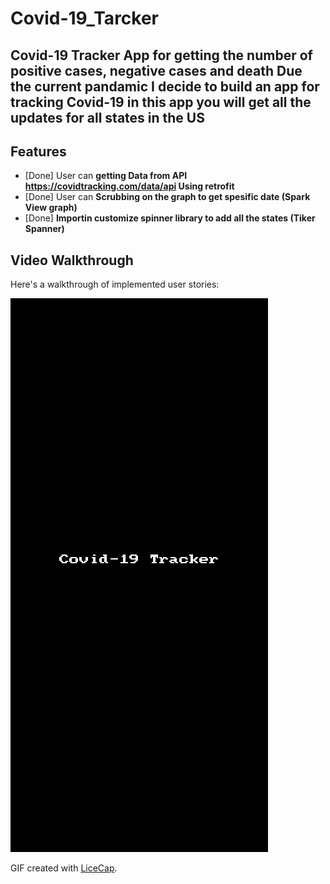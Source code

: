 # Covid-19_Tarcker
 Covid-19 Tracker App for getting the  number of positive cases, negative cases and death 
 Due the current pandamic I decide to build an app for tracking Covid-19 in this app you will get all the updates for all states in the US 
 ----
 
 ## Features 

* [Done] User can **getting Data from API https://covidtracking.com/data/api Using retrofit**
* [Done] User can **Scrubbing on the graph to get spesific date (Spark View graph)**
* [Done]  **Importin customize spinner library to add all the states (Tiker Spanner)** 

## Video Walkthrough

Here's a walkthrough of implemented user stories:

<img src='https://github.com/Ahmedsafwat101/Covid-19_Tarcker/blob/master/Covid.gif' title='Video Walkthrough' width='' alt='Video Walkthrough' />


GIF created with [LiceCap](http://www.cockos.com/licecap/).

 
